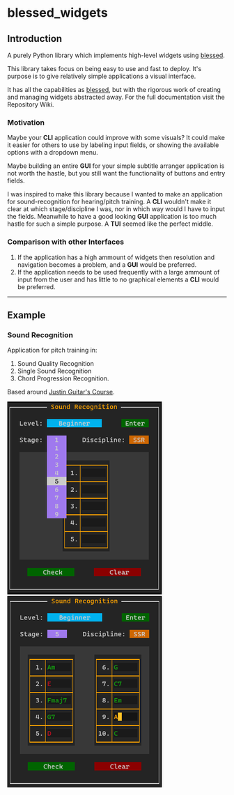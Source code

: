 # blessed_widgets

## Introduction

A purely Python library which implements high-level widgets using [blessed](https://github.com/jquast/blessed).

This library takes focus on being easy to use and fast to deploy.
It's purpose is to give relatively simple applications a visual interface.

It has all the capabilities as [blessed](https://github.com/jquast/blessed), but with the rigorous work of creating and managing widgets abstracted away. For the full documentation visit the Repository Wiki.

### Motivation

Maybe your **CLI** application could improve with some visuals?
It could make it easier for others to use by labeling input fields, or showing the available options with a dropdown menu.

Maybe building an entire **GUI** for your simple subtitle arranger application is not worth the hastle, but you still want the functionality of buttons and entry fields.

I was inspired to make this library because I wanted to make an application for sound-recognition for hearing/pitch training. 
A **CLI** wouldn't make it clear at which stage/discipline I was, nor in which way would I have to input the fields. Meanwhile to have a good looking **GUI** application is too much hastle for such a simple purpose. A **TUI** seemed like the perfect middle.

### Comparison with other Interfaces

1. If the application has a high ammount of widgets then resolution and navigation becomes a problem, and a **GUI** would be preferred.
2. If the application needs to be used frequently with a large ammount of input from the user and has little to no graphical elements a **CLI** would be preferred.

---

## Example
### Sound Recognition

Application for pitch training in: 
1. Sound Quality Recognition
2. Single Sound Recognition
3. Chord Progression Recognition.

Based around [Justin Guitar's Course](https://www.justinguitar.com/).

![image1](images/1.PNG)
![image2](images/2.PNG)
